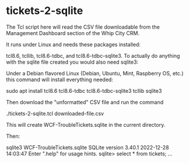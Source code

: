 # tickets-2-sqlite

The Tcl script here will read the CSV file downloadable from the Management 
Dashboard section of the Whip City CRM.

It runs under Linux and needs these packages installed:

tcl8.6, tcllib, tcl8.6-tdbc, and tcl8.6-tdbc-sqlite3.  To actually do anything 
with the sqlite file created you would also need sqlite3:

Under a Debian flavored Linux (Debian, Ubuntu, Mint, Raspberry OS, etc.) this
command will install everything needed:

sudo apt install tcl8.6 tcl8.6-tdbc tcl8.6-tdbc-sqlite3 tcllib sqlite3

Then download the "unformatted" CSV file and run the command

./tickets-2-sqlite.tcl downloaded-file.csv

This will create WCF-TroubleTickets.sqlite in the current directory.

Then:

sqlite3 WCF-TroubleTickets.sqlite
SQLite version 3.40.1 2022-12-28 14:03:47
Enter ".help" for usage hints.
sqlite> select * from tickets;
...
